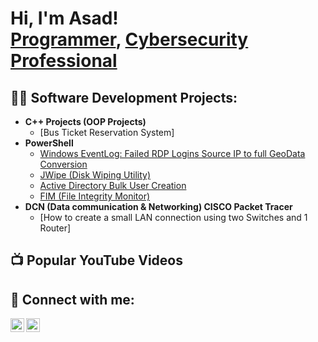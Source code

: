 <h1>Hi, I'm Asad! <br/><a href="https://github.com/Syed-Asad-Abbas">Programmer</a>, <a href="https://www.linkedin.com/in/syedasadabbas1815/">Cybersecurity Professional</a></h1>

<h2>👨‍💻 Software Development Projects:</h2>

- <b>C++ Projects (OOP Projects)</b>
  - [Bus Ticket Reservation System]
- <b>PowerShell</b>
  - [Windows EventLog: Failed RDP Logins Source IP to full GeoData Conversion](https://github.com/joshmadakor1/Sentinel-Lab)
  - [JWipe (Disk Wiping Utility)](https://github.com/joshmadakor1/Jwipe.PowerShell)
  - [Active Directory Bulk User Creation](https://github.com/joshmadakor1/AD_PS)
  - [FIM (File Integrity Monitor)](https://github.com/joshmadakor1/PowerShell-Integrity-FIM)
- <b>DCN (Data communication & Networking) CISCO Packet Tracer</b>
  - [How to create a small LAN connection using two Switches and 1 Router]

<h2>📺 Popular YouTube Videos</h2>


<h2> 🤳 Connect with me:</h2>

[<img align="left" alt="AsadAbbas | YouTube" width="22px" src="https://cdn.jsdelivr.net/npm/simple-icons@v3/icons/youtube.svg" />][youtube]
[<img align="left" alt="AsadAbbas | LinkedIn" width="22px" src="https://cdn.jsdelivr.net/npm/simple-icons@v3/icons/linkedin.svg" />][linkedin]

[youtube]: https://www.youtube.com/c/joshmadakor
[linkedin]: www.linkedin.com/in/syedasadabbas1815


